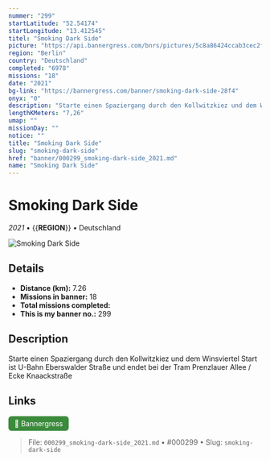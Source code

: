 ```yaml
---
nummer: "299"
startLatitude: "52.54174"
startLongitude: "13.412545"
titel: "Smoking Dark Side"
picture: "https://api.bannergress.com/bnrs/pictures/5c8a86424ccab3cec2fdadb28b4c2f95"
region: "Berlin"
country: "Deutschland"
completed: "6978"
missions: "18"
date: "2021"
bg-link: "https://bannergress.com/banner/smoking-dark-side-28f4"
onyx: "0"
description: "Starte einen Spaziergang durch den Kollwitzkiez und dem Winsviertel\nStart ist U-Bahn Eberswalder Straße und endet bei der Tram Prenzlauer Allee / Ecke Knaackstraße"
lengthKMeters: "7,26"
umap: ""
missionDay: ""
notice: ""
title: "Smoking Dark Side"
slug: "smoking-dark-side"
href: "banner/000299_smoking-dark-side_2021.md"
name: "Smoking Dark Side"
---
```

# Smoking Dark Side

*2021* • {{__REGION__}} • Deutschland

![Smoking Dark Side](https://api.bannergress.com/bnrs/pictures/5c8a86424ccab3cec2fdadb28b4c2f95)



## Details
- **Distance (km):** 7.26
- **Missions in banner:** 18
- **Total missions completed:** 
- **This is my banner no.:** 299



## Description
Starte einen Spaziergang durch den Kollwitzkiez und dem Winsviertel
Start ist U-Bahn Eberswalder Straße und endet bei der Tram Prenzlauer Allee / Ecke Knaackstraße



## Links
<a href="https://bannergress.com/banner/smoking-dark-side-28f4" target="_blank" style="display:inline-block;margin-right:8px;padding:6px 12px;background:#3c8b3c;color:#fff;text-decoration:none;border-radius:6px;">🔗 Bannergress</a>



> File: `000299_smoking-dark-side_2021.md` • #000299 • Slug: `smoking-dark-side`
